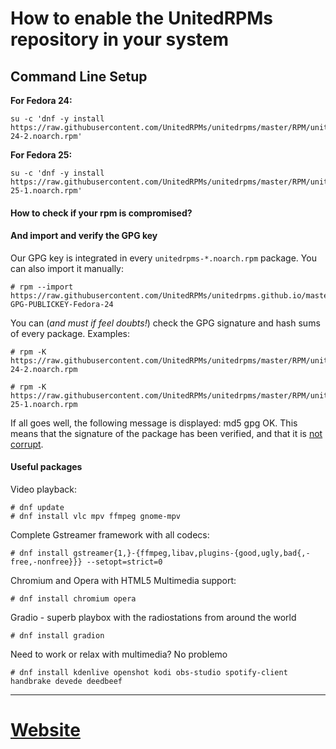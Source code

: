 # How to enable the UnitedRPMs repository in your system

## Command Line Setup

**For Fedora 24:**

```
su -c 'dnf -y install https://raw.githubusercontent.com/UnitedRPMs/unitedrpms/master/RPM/unitedrpms-24-2.noarch.rpm'
```

**For Fedora 25:**

```
su -c 'dnf -y install https://raw.githubusercontent.com/UnitedRPMs/unitedrpms/master/RPM/unitedrpms-25-1.noarch.rpm'

```


#### How to check if your rpm is compromised?

#### And import and verify the GPG key

Our GPG key is integrated in every `unitedrpms-*.noarch.rpm` package. You can also import it manually:

```
# rpm --import https://raw.githubusercontent.com/UnitedRPMs/unitedrpms.github.io/master/URPMS-GPG-PUBLICKEY-Fedora-24
```

You can (*and must if feel doubts!*) check the GPG signature and hash sums of every package. Examples:

```
# rpm -K https://raw.githubusercontent.com/UnitedRPMs/unitedrpms/master/RPM/unitedrpms-24-2.noarch.rpm

# rpm -K https://raw.githubusercontent.com/UnitedRPMs/unitedrpms/master/RPM/unitedrpms-25-1.noarch.rpm
```

 If all goes well, the following message is displayed: md5 gpg OK. This means that the signature of the package has been verified, and that it is [not corrupt](https://www.centos.org/docs/5/html/Deployment_Guide-en-US/s1-check-rpm-sig.html). 

#### Useful packages

Video playback:
```
# dnf update
# dnf install vlc mpv ffmpeg gnome-mpv
```

Complete Gstreamer framework with all codecs:

```
# dnf install gstreamer{1,}-{ffmpeg,libav,plugins-{good,ugly,bad{,-free,-nonfree}}} --setopt=strict=0
```

Chromium and Opera with HTML5 Multimedia support:

```
# dnf install chromium opera 
```

Gradio - superb playbox with the radiostations from around the world
```
# dnf install gradion
```

Need to work or relax with multimedia? No problemo

```
# dnf install kdenlive openshot kodi obs-studio spotify-client handbrake devede deedbeef
```
-----

# [Website](https://unitedrpms.github.io/)

